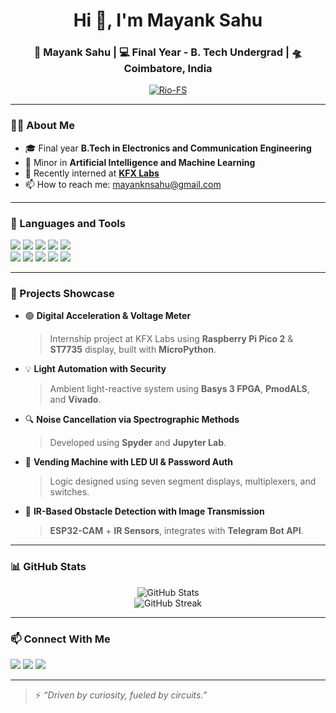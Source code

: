<h1 align="center">Hi 👋, I'm Mayank Sahu</h1>

<div align="center">
<h3> 🙎 Mayank Sahu | 💻 Final Year - B. Tech Undergrad | 🛸 Coimbatore, India </h3>
</div>

<p align="center">
  <a href="https://github.com/Rio-FS"><img src="https://komarev.com/ghpvc/?username=Rio-FS&label=Profile%20views&color=0e75b6&style=flat" alt="Rio-FS" /></a>
</p>

---

### 👨‍💻 About Me

- 🎓 Final year **B.Tech in Electronics and Communication Engineering**  
- 🎯 Minor in **Artificial Intelligence and Machine Learning**  
- 💼 Recently interned at **[KFX Labs](http://www.kfxlabs.com/)**  
- 📫 How to reach me: [mayanknsahu@gmail.com](mailto:mayanknsahu@gmail.com)  

---

### 🔧 Languages and Tools

<p>
  <img src="https://img.shields.io/badge/C-blue?style=for-the-badge&logo=c" />
  <img src="https://img.shields.io/badge/C++-00599C?style=for-the-badge&logo=c%2B%2B&logoColor=white" />
  <img src="https://img.shields.io/badge/Python-3776AB?style=for-the-badge&logo=python&logoColor=white" />
  <img src="https://img.shields.io/badge/Verilog-000000?style=for-the-badge" />
  <img src="https://img.shields.io/badge/VHDL-00457C?style=for-the-badge" />
  <br/>
  <img src="https://img.shields.io/badge/Arduino-00979D?style=for-the-badge&logo=arduino&logoColor=white" />
  <img src="https://img.shields.io/badge/Vivado-FFB500?style=for-the-badge" />
  <img src="https://img.shields.io/badge/LTSpice-red?style=for-the-badge" />
  <img src="https://img.shields.io/badge/ModelSim-blue?style=for-the-badge" />
  <img src="https://img.shields.io/badge/Jupyter-F37626?style=for-the-badge&logo=jupyter&logoColor=white" />
</p>

---

### 🚀 Projects Showcase

- 🟢 **Digital Acceleration & Voltage Meter**  
  > Internship project at KFX Labs using **Raspberry Pi Pico 2** & **ST7735** display, built with **MicroPython**.

- 💡 **Light Automation with Security**  
  > Ambient light-reactive system using **Basys 3 FPGA**, **PmodALS**, and **Vivado**.

- 🔍 **Noise Cancellation via Spectrographic Methods**  
  > Developed using **Spyder** and **Jupyter Lab**.

- 🔐 **Vending Machine with LED UI & Password Auth**  
  > Logic designed using seven segment displays, multiplexers, and switches.

- 📸 **IR-Based Obstacle Detection with Image Transmission**  
  > **ESP32-CAM** + **IR Sensors**, integrates with **Telegram Bot API**.

---

### 📊 GitHub Stats

<p align="center">
  <img src="https://github-readme-stats.vercel.app/api?username=Rio-FS&show_icons=true&theme=radical" alt="GitHub Stats" />
  <br/>
  <img src="https://github-readme-streak-stats.herokuapp.com/?user=Rio-FS&theme=radical" alt="GitHub Streak" />
</p>

---

### 📫 Connect With Me

<p>
  <a href="mailto:mayanknsahu@gmail.com"><img src="https://img.shields.io/badge/Gmail-D14836?style=for-the-badge&logo=gmail&logoColor=white"/></a>
  <a href="https://linkedin.com/in/mayank-sahu-8ba09a255"><img src="https://img.shields.io/badge/LinkedIn-blue?style=for-the-badge&logo=linkedin&logoColor=white"/></a>
  <a href="https://github.com/Rio-FS"><img src="https://img.shields.io/badge/GitHub-black?style=for-the-badge&logo=github&logoColor=white"/></a>
</p>

---

> ⚡ *“Driven by curiosity, fueled by circuits.”*
